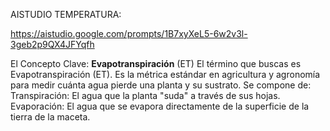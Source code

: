AISTUDIO TEMPERATURA:

https://aistudio.google.com/prompts/1B7xyXeL5-6w2v3l-3geb2p9QX4JFYqfh

El Concepto Clave: **Evapotranspiración** (ET)
El término que buscas es Evapotranspiración (ET). Es la métrica estándar en agricultura y agronomía para medir cuánta agua pierde una planta y su sustrato. Se compone de:
Transpiración: El agua que la planta "suda" a través de sus hojas.
Evaporación: El agua que se evapora directamente de la superficie de la tierra de la maceta.

